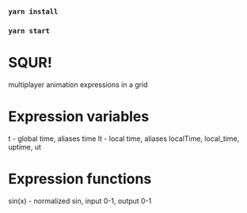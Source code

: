 ### `yarn install`
### `yarn start`


# SQUR!


multiplayer animation expressions
in a grid


# Expression variables

t - global time, aliases time
lt - local time, aliases localTime, local_time, uptime, ut

# Expression functions

sin(x) - normalized sin, input 0-1, output 0-1
